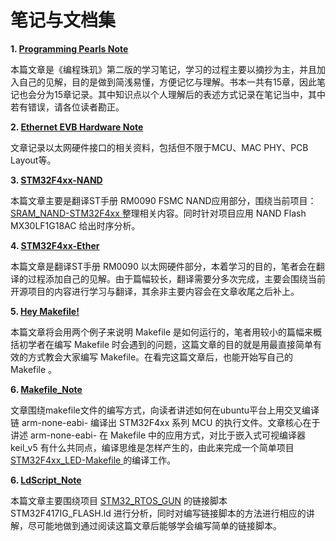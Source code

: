 # 笔记与文档集

**1. <a href="https://github.com/laneston/Note/blob/master/Programming_Pearls_Note.md"> Programming Pearls Note </a>**

本篇文章是《编程珠玑》第二版的学习笔记，学习的过程主要以摘抄为主，并且加入自己的见解，目的是做到简浅易懂，方便记忆与理解。书本一共有15章，因此笔记也会分为15章记录。其中知识点以个人理解后的表述方式记录在笔记当中，其中若有错误，请各位读者勘正。

**2. <a href="https://github.com/laneston/Note/blob/master/Ethernet_EVB_Hardware_Note.md"> Ethernet EVB Hardware Note </a>**

文章记录以太网硬件接口的相关资料，包括但不限于MCU、MAC PHY、PCB Layout等。

**3. <a href="https://github.com/laneston/Note/blob/master/STM32F4xx-NAND.md"> STM32F4xx-NAND </a>**

本篇文章主要是翻译ST手册 RM0090 FSMC NAND应用部分，围绕当前项目：<a href="https://github.com/laneston/SRAM_NAND-STM32F4xx"> SRAM_NAND-STM32F4xx </a> 整理相关内容。同时针对项目应用 NAND Flash MX30LF1G18AC 给出时序分析。

**4. <a href="https://github.com/laneston/Note/blob/master/STM32F4xx-Ether.md"> STM32F4xx-Ether </a>**

本篇文章是翻译ST手册 RM0090 以太网硬件部分，本着学习的目的，笔者会在翻译的过程添加自己的见解。由于篇幅较长，翻译需要分多次完成，主要会围绕当前开源项目的内容进行学习与翻译，其余非主要内容会在文章收尾之后补上。

**5. <a href="https://github.com/laneston/Note/blob/master/Hey_Makefile.md"> Hey Makefile! </a>**

本篇文章将会用两个例子来说明 Makefile 是如何运行的，笔者用较小的篇幅来概括初学者在编写 Makefile 时会遇到的问题，这篇文章的目的就是用最直接简单有效的方式教会大家编写 Makefile。在看完这篇文章后，也能开始写自己的 Makefile 。

**6. <a href="https://github.com/laneston/Note/blob/master/Makefile_Note.md"> Makefile_Note </a>**

文章围绕makefile文件的编写方式，向读者讲述如何在ubuntu平台上用交叉编译链 arm-none-eabi- 编译出 STM32F4xx 系列 MCU 的执行文件。文章核心在于讲述 arm-none-eabi- 在 Makefile 中的应用方式，对比于嵌入式可视编译器 keil_v5 有什么共同点，编译思维是怎样产生的，由此来完成一个简单项目 <a href="https://github.com/laneston/STM32F4xx_LED-Makefile"> STM32F4xx_LED-Makefile </a> 的编译工作。

**6. <a href="https://github.com/laneston/Note/blob/master/LdScript_Note.md"> LdScript_Note </a>**

本篇文章主要围绕项目 <a href = "https://github.com/laneston/STM32_RTOS_GUN">STM32_RTOS_GUN</a> 的链接脚本 STM32F417IG_FLASH.ld 进行分析，同时对编写链接脚本的方法进行相应的讲解，尽可能地做到通过阅读这篇文章后能够学会编写简单的链接脚本。